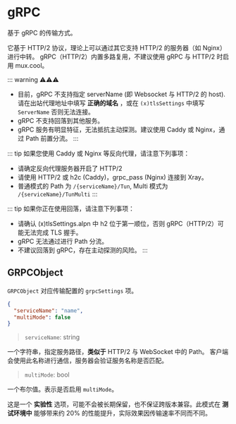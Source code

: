 # gRPC

基于 gRPC 的传输方式。

它基于 HTTP/2 协议，理论上可以通过其它支持 HTTP/2 的服务器（如 Nginx）进行中转。
gRPC（HTTP/2）内置多路复用，不建议使用 gRPC 与 HTTP/2 时启用 mux.cool。

::: warning ⚠⚠⚠
- 目前，gRPC 不支持指定 serverName (即 Websocket 与 HTTP/2 的 host).请在出站代理地址中填写 **正确的域名** ，或在 `(x)tlsSettings` 中填写 `ServerName` 否则无法连接。
- gRPC 不支持回落到其他服务。
- gRPC 服务有明显特征，无法抵抗主动探测。建议使用 Caddy 或 Nginx，通过 Path 前置分流。
:::

::: tip
如果您使用 Caddy 或 Nginx 等反向代理，请注意下列事项：
- 请确定反向代理服务器开启了 HTTP/2
- 请使用 HTTP/2 或 h2c (Caddy)，grpc_pass (Nginx) 连接到 Xray。
- 普通模式的 Path 为 `/{serviceName}/Tun`, Multi 模式为 `/{serviceName}/TunMulti`
:::

::: tip
如果你正在使用回落，请注意下列事项：
- 请确认 (x)tlsSettings.alpn 中 h2 位于第一顺位，否则 gRPC（HTTP/2）可能无法完成 TLS 握手。
- gRPC 无法通过进行 Path 分流。
- 不建议回落到 gRPC，存在主动探测的风险。
:::

## GRPCObject

`GRPCObject` 对应传输配置的 `grpcSettings` 项。

```json
{
  "serviceName": "name",
  "multiMode": false
}
```

> `serviceName`: string 

一个字符串，指定服务路径，**类似于** HTTP/2 与 WebSocket 中的 Path。
客户端会使用此名称进行通信，服务器会验证服务名称是否匹配。

> `multiMode`: bool <Badge text="BETA" type="warning"/>

一个布尔值。表示是否启用 `multiMode`。

这是一个 **实验性** 选项，可能不会被长期保留，也不保证跨版本兼容。此模式在 **测试环境中** 能够带来约 20% 的性能提升，实际效果因传输速率不同而不同。
